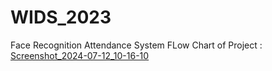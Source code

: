 # WIDS_2023
Face Recognition Attendance System
FLow Chart of Project :
[Screenshot_2024-07-12_10-16-10](https://github.com/user-attachments/assets/8cfa28f0-f906-4c5f-b286-75e6d3af399f)
